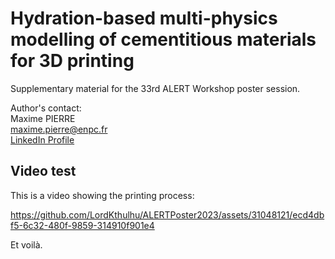 # Hydration-based multi-physics modelling of cementitious materials for 3D printing

Supplementary material for the 33rd ALERT Workshop poster session.

Author's contact:  
Maxime PIERRE  
maxime.pierre@enpc.fr  
[LinkedIn Profile](www.linkedin.com/in/maximepierre-enpc)

## Video test

This is a video showing the printing process:

https://github.com/LordKthulhu/ALERTPoster2023/assets/31048121/ecd4dbf5-6c32-480f-9859-314910f901e4

Et voilà.
